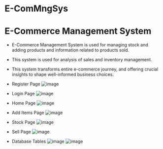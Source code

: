 # E-ComMngSys
# E-Commerce Management System
- E-Commerce Management System is used for managing stock and adding products and information related to products sold.
- This system is used for analysis of sales and inventory management.
- This system transforms entire e-commerce journey, and offering crucial insights to shape well-informed business choices.

- Register Page
  ![image](https://github.com/Gourav029/E-ComMngSys/assets/86400438/b596aa44-9831-4f27-bd12-4cb057e99329)

- Login Page
  ![image](https://github.com/Gourav029/E-ComMngSys/assets/86400438/e6a5fcb0-3a0c-47bd-99b3-75e4a41624aa)

- Home Page
  ![image](https://github.com/Gourav029/E-ComMngSys/assets/86400438/fa54a13c-b231-418a-9cef-c422013d2c4a)

- Add Items Page
  ![image](https://github.com/Gourav029/E-ComMngSys/assets/86400438/54cf61b8-1504-443b-97f0-bf708606a0f0)

- Stock Page
  ![image](https://github.com/Gourav029/E-ComMngSys/assets/86400438/45a03fe1-224d-41bc-a9af-98385a3d8b9b)

- Sell Page
  ![image](https://github.com/Gourav029/E-ComMngSys/assets/86400438/2a46e536-3ef1-4347-b351-96b259f10acb)

- Database Tables
  ![image](https://github.com/Gourav029/E-ComMngSys/assets/86400438/0cd9c479-1f6e-4ba3-9bdc-f3b0184e0323)
  ![image](https://github.com/Gourav029/E-ComMngSys/assets/86400438/3ee8a53d-bf15-42fb-8d7f-81fa81b815c9)

